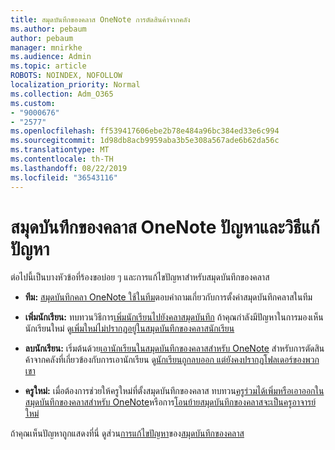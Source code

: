 ```yaml
---
title: สมุดบันทึกของคลาส OneNote การตัดสินค้าจากคลัง
ms.author: pebaum
author: pebaum
manager: mnirkhe
ms.audience: Admin
ms.topic: article
ROBOTS: NOINDEX, NOFOLLOW
localization_priority: Normal
ms.collection: Adm_O365
ms.custom:
- "9000676"
- "2577"
ms.openlocfilehash: ff539417606ebe2b78e484a96bc384ed33e6c994
ms.sourcegitcommit: 1d98db8acb9959aba3b5e308a567ade6b62da56c
ms.translationtype: MT
ms.contentlocale: th-TH
ms.lasthandoff: 08/22/2019
ms.locfileid: "36543116"
---
```

# <a name="onenote-class-notebook-issues-and-resolutions"></a>สมุดบันทึกของคลาส OneNote ปัญหาและวิธีแก้ปัญหา

ต่อไปนี้เป็นบางหัวข้อที่ร้องขอบ่อย ๆ และการแก้ไขปัญหาสำหรับสมุดบันทึกของคลาส

- **ทีม:** [สมุดบันทึกคลา OneNote ใช้ในทีม](https://support.office.com/article/bd77f11f-27cd-4d41-bfbd-2b11799f1440)ตอบคำถามเกี่ยวกับการตั้งค่าสมุดบันทึกคลาสในทีม

- **เพิ่มนักเรียน:** ทบทวนวิธีการ[เพิ่มนักเรียนไปยังคลาสมุดบันทึก](https://support.office.com/article/149882af-506a-4689-9fee-39309b97aae8) ถ้าคุณกำลังมีปัญหาในการมองเห็นนักเรียนใหม่ ดู[เพิ่มใหม่ไม่ปรากฏอยู่ในสมุดบันทึกของคลาสนักเรียน](https://support.office.com/article/4da02c45-b435-4af1-921b-51b8ee40e1c9)

- **ลบนักเรียน:** เริ่มต้นด้วย[เอานักเรียนในสมุดบันทึกของคลาสสำหรับ OneNote](https://support.office.com/article/86dcf019-408f-4de8-8055-eb61f1578c3c) สำหรับการตัดสินค้าจากคลังที่เกี่ยวข้องกับการเอานักเรียน ดู[นักเรียนถูกลบออก แต่ยังคงปรากฏโฟลเดอร์ของพวกเขา](https://support.office.com/article/0ed81eaa-c14a-436f-bb6f-ce95f130cc71)

- **ครูใหม่:** เมื่อต้องการช่วยให้ครูใหม่ที่ตั้งสมุดบันทึกของคลาส ทบทวน[ครูร่วมได้เพิ่มหรือเอาออกในสมุดบันทึกของคลาสสำหรับ OneNote](https://support.office.com/article/fdcb870b-49a7-4a14-9ea6-d817f88026f8)หรือการ[โอนย้ายสมุดบันทึกของคลาสจะเป็นครูอาจารย์ใหม่](https://support.office.com/article/84ef5d4a-0eec-4d5b-bc22-1317bc3b9027)

ถ้าคุณเห็นปัญหาถูกแสดงที่นี่ ดูส่วน[การแก้ไขปัญหา](https://support.office.com/article/class-notebook-ee70aff9-52e8-449f-be6a-7cbc1d65eaea#ID0EAABAAA=Manage&ID0EABAAA=Troubleshoot)ของ[สมุดบันทึกของคลาส](https://support.office.com/article/class-notebook-ee70aff9-52e8-449f-be6a-7cbc1d65eaea) 



